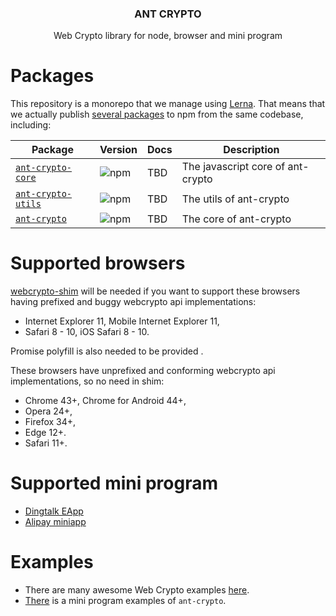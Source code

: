 <h3 align="center">
  ANT CRYPTO
</h3>

<p align="center">
  Web Crypto library for node, browser and mini program
</p>

# Packages

This repository is a monorepo that we manage using [Lerna](https://github.com/lerna/lerna). That means that we actually publish [several packages](/packages) to npm from the same codebase, including:

| Package | Version | Docs | Description |
|--|--|--|--|
| [`ant-crypto-core`](/packages/ant-crypto-core) | ![npm](https://img.shields.io/npm/v/ant-crypto-core.svg?style=flat-square)| TBD | The javascript core of ant-crypto|
| [`ant-crypto-utils`](/packages/ant-crypto-utils) | ![npm](https://img.shields.io/npm/v/ant-crypto-utils.svg?style=flat-square)| TBD | The utils of ant-crypto|
| [`ant-crypto`](/packages/ant-crypto) | ![npm](https://img.shields.io/npm/v/ant-crypto.svg?style=flat-square)| TBD | The core of ant-crypto|| [`ant-crypto`](/packages/ant-crypto) | ![npm](https://img.shields.io/npm/v/ant-crypto.svg?style=flat-square)](https://www.npmjs.com/package/ant-crypto) | TBD | The core of ant-crypto|

# Supported browsers

[webcrypto-shim](https://github.com/vibornoff/webcrypto-shim) will be needed if you want to support these browsers having prefixed and buggy webcrypto api implementations:

- Internet Explorer 11, Mobile Internet Explorer 11,
- Safari 8 - 10, iOS Safari 8 - 10.

Promise polyfill is also needed to be provided .

These browsers have unprefixed and conforming webcrypto api implementations, so no need in shim:

- Chrome 43+, Chrome for Android 44+,
- Opera 24+,
- Firefox 34+,
- Edge 12+.
- Safari 11+.

# Supported mini program
- [Dingtalk EApp](https://open-doc.dingtalk.com/microapp/ln6dmh/bv006z)
- [Alipay miniapp](https://mini.open.alipay.com/channel/miniIndex.htm)

# Examples
- There are many awesome Web Crypto examples [here](https://github.com/diafygi/webcrypto-examples).
- [There](https://github.com/ant-morse/ant-crypto/tree/master/examples/mini-program ) is a mini program examples of `ant-crypto`.